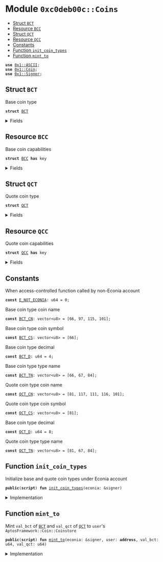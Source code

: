 
<a name="0xc0deb00c_Coins"></a>

# Module `0xc0deb00c::Coins`



-  [Struct `BCT`](#0xc0deb00c_Coins_BCT)
-  [Resource `BCC`](#0xc0deb00c_Coins_BCC)
-  [Struct `QCT`](#0xc0deb00c_Coins_QCT)
-  [Resource `QCC`](#0xc0deb00c_Coins_QCC)
-  [Constants](#@Constants_0)
-  [Function `init_coin_types`](#0xc0deb00c_Coins_init_coin_types)
-  [Function `mint_to`](#0xc0deb00c_Coins_mint_to)


<pre><code><b>use</b> <a href="../../../build/MoveStdlib/docs/ASCII.md#0x1_ASCII">0x1::ASCII</a>;
<b>use</b> <a href="../../../build/AptosFramework/docs/Coin.md#0x1_Coin">0x1::Coin</a>;
<b>use</b> <a href="../../../build/MoveStdlib/docs/Signer.md#0x1_Signer">0x1::Signer</a>;
</code></pre>



<a name="0xc0deb00c_Coins_BCT"></a>

## Struct `BCT`

Base coin type


<pre><code><b>struct</b> <a href="Coins.md#0xc0deb00c_Coins_BCT">BCT</a>
</code></pre>



<details>
<summary>Fields</summary>


<dl>
<dt>
<code>dummy_field: bool</code>
</dt>
<dd>

</dd>
</dl>


</details>

<a name="0xc0deb00c_Coins_BCC"></a>

## Resource `BCC`

Base coin capabilities


<pre><code><b>struct</b> <a href="Coins.md#0xc0deb00c_Coins_BCC">BCC</a> <b>has</b> key
</code></pre>



<details>
<summary>Fields</summary>


<dl>
<dt>
<code>m: <a href="../../../build/AptosFramework/docs/Coin.md#0x1_Coin_MintCapability">Coin::MintCapability</a>&lt;<a href="Coins.md#0xc0deb00c_Coins_BCT">Coins::BCT</a>&gt;</code>
</dt>
<dd>
 Mint capability
</dd>
<dt>
<code>b: <a href="../../../build/AptosFramework/docs/Coin.md#0x1_Coin_BurnCapability">Coin::BurnCapability</a>&lt;<a href="Coins.md#0xc0deb00c_Coins_BCT">Coins::BCT</a>&gt;</code>
</dt>
<dd>
 Burn capability
</dd>
</dl>


</details>

<a name="0xc0deb00c_Coins_QCT"></a>

## Struct `QCT`

Quote coin type


<pre><code><b>struct</b> <a href="Coins.md#0xc0deb00c_Coins_QCT">QCT</a>
</code></pre>



<details>
<summary>Fields</summary>


<dl>
<dt>
<code>dummy_field: bool</code>
</dt>
<dd>

</dd>
</dl>


</details>

<a name="0xc0deb00c_Coins_QCC"></a>

## Resource `QCC`

Quote coin capabilities


<pre><code><b>struct</b> <a href="Coins.md#0xc0deb00c_Coins_QCC">QCC</a> <b>has</b> key
</code></pre>



<details>
<summary>Fields</summary>


<dl>
<dt>
<code>m: <a href="../../../build/AptosFramework/docs/Coin.md#0x1_Coin_MintCapability">Coin::MintCapability</a>&lt;<a href="Coins.md#0xc0deb00c_Coins_QCT">Coins::QCT</a>&gt;</code>
</dt>
<dd>
 Mint capability
</dd>
<dt>
<code>b: <a href="../../../build/AptosFramework/docs/Coin.md#0x1_Coin_BurnCapability">Coin::BurnCapability</a>&lt;<a href="Coins.md#0xc0deb00c_Coins_QCT">Coins::QCT</a>&gt;</code>
</dt>
<dd>
 Burn capability
</dd>
</dl>


</details>

<a name="@Constants_0"></a>

## Constants


<a name="0xc0deb00c_Coins_E_NOT_ECONIA"></a>

When access-controlled function called by non-Econia account


<pre><code><b>const</b> <a href="Coins.md#0xc0deb00c_Coins_E_NOT_ECONIA">E_NOT_ECONIA</a>: u64 = 0;
</code></pre>



<a name="0xc0deb00c_Coins_BCT_CN"></a>

Base coin type coin name


<pre><code><b>const</b> <a href="Coins.md#0xc0deb00c_Coins_BCT_CN">BCT_CN</a>: vector&lt;u8&gt; = [66, 97, 115, 101];
</code></pre>



<a name="0xc0deb00c_Coins_BCT_CS"></a>

Base coin type coin symbol


<pre><code><b>const</b> <a href="Coins.md#0xc0deb00c_Coins_BCT_CS">BCT_CS</a>: vector&lt;u8&gt; = [66];
</code></pre>



<a name="0xc0deb00c_Coins_BCT_D"></a>

Base coin type decimal


<pre><code><b>const</b> <a href="Coins.md#0xc0deb00c_Coins_BCT_D">BCT_D</a>: u64 = 4;
</code></pre>



<a name="0xc0deb00c_Coins_BCT_TN"></a>

Base coin type type name


<pre><code><b>const</b> <a href="Coins.md#0xc0deb00c_Coins_BCT_TN">BCT_TN</a>: vector&lt;u8&gt; = [66, 67, 84];
</code></pre>



<a name="0xc0deb00c_Coins_QCT_CN"></a>

Quote coin type coin name


<pre><code><b>const</b> <a href="Coins.md#0xc0deb00c_Coins_QCT_CN">QCT_CN</a>: vector&lt;u8&gt; = [81, 117, 111, 116, 101];
</code></pre>



<a name="0xc0deb00c_Coins_QCT_CS"></a>

Quote coin type coin symbol


<pre><code><b>const</b> <a href="Coins.md#0xc0deb00c_Coins_QCT_CS">QCT_CS</a>: vector&lt;u8&gt; = [81];
</code></pre>



<a name="0xc0deb00c_Coins_QCT_D"></a>

Base coin type decimal


<pre><code><b>const</b> <a href="Coins.md#0xc0deb00c_Coins_QCT_D">QCT_D</a>: u64 = 8;
</code></pre>



<a name="0xc0deb00c_Coins_QCT_TN"></a>

Quote coin type type name


<pre><code><b>const</b> <a href="Coins.md#0xc0deb00c_Coins_QCT_TN">QCT_TN</a>: vector&lt;u8&gt; = [81, 67, 84];
</code></pre>



<a name="0xc0deb00c_Coins_init_coin_types"></a>

## Function `init_coin_types`

Initialize base and quote coin types under Econia account


<pre><code><b>public</b>(<b>script</b>) <b>fun</b> <a href="Coins.md#0xc0deb00c_Coins_init_coin_types">init_coin_types</a>(econia: &signer)
</code></pre>



<details>
<summary>Implementation</summary>


<pre><code><b>public</b>(<b>script</b>) <b>fun</b> <a href="Coins.md#0xc0deb00c_Coins_init_coin_types">init_coin_types</a>(
    econia: &signer
) {
    // Assert initializing coin types under Econia account
    <b>assert</b>!(address_of(econia) == @Econia, <a href="Coins.md#0xc0deb00c_Coins_E_NOT_ECONIA">E_NOT_ECONIA</a>);
    // Initialize base coin type, storing mint/burn capabilities
    <b>let</b>(m, b) = initialize&lt;<a href="Coins.md#0xc0deb00c_Coins_BCT">BCT</a>&gt;(
        econia, string(<a href="Coins.md#0xc0deb00c_Coins_BCT_CN">BCT_CN</a>), string(<a href="Coins.md#0xc0deb00c_Coins_BCT_CS">BCT_CS</a>), <a href="Coins.md#0xc0deb00c_Coins_BCT_D">BCT_D</a>, <b>false</b>);
    // Save capabilities in <b>global</b> storage
    <b>move_to</b>(econia, <a href="Coins.md#0xc0deb00c_Coins_BCC">BCC</a>{m, b});
    // Initialize quote coin type, storing mint/burn capabilities
    <b>let</b>(m, b) = initialize&lt;<a href="Coins.md#0xc0deb00c_Coins_QCT">QCT</a>&gt;(
        econia, string(<a href="Coins.md#0xc0deb00c_Coins_QCT_CN">QCT_CN</a>), string(<a href="Coins.md#0xc0deb00c_Coins_QCT_CS">QCT_CS</a>), <a href="Coins.md#0xc0deb00c_Coins_QCT_D">QCT_D</a>, <b>false</b>);
    // Save capabilities in <b>global</b> storage
    <b>move_to</b>(econia, <a href="Coins.md#0xc0deb00c_Coins_QCC">QCC</a>{m, b});
}
</code></pre>



</details>

<a name="0xc0deb00c_Coins_mint_to"></a>

## Function `mint_to`

Mint <code>val_bct</code> of <code><a href="Coins.md#0xc0deb00c_Coins_BCT">BCT</a></code> and <code>val_qct</code> of <code><a href="Coins.md#0xc0deb00c_Coins_QCT">QCT</a></code> to <code>user</code>'s
<code>AptosFramework::Coin::Coinstore</code>


<pre><code><b>public</b>(<b>script</b>) <b>fun</b> <a href="Coins.md#0xc0deb00c_Coins_mint_to">mint_to</a>(econia: &signer, user: <b>address</b>, val_bct: u64, val_qct: u64)
</code></pre>



<details>
<summary>Implementation</summary>


<pre><code><b>public</b>(<b>script</b>) <b>fun</b> <a href="Coins.md#0xc0deb00c_Coins_mint_to">mint_to</a>(
    econia: &signer,
    user: <b>address</b>,
    val_bct: u64,
    val_qct: u64
) <b>acquires</b> <a href="Coins.md#0xc0deb00c_Coins_BCC">BCC</a>, <a href="Coins.md#0xc0deb00c_Coins_QCC">QCC</a> {
    // Assert called by Econia account
    <b>assert</b>!(address_of(econia) == @Econia, <a href="Coins.md#0xc0deb00c_Coins_E_NOT_ECONIA">E_NOT_ECONIA</a>);
    // Mint and deposit <b>to</b> user
    deposit&lt;<a href="Coins.md#0xc0deb00c_Coins_BCT">BCT</a>&gt;(user, mint&lt;<a href="Coins.md#0xc0deb00c_Coins_BCT">BCT</a>&gt;(val_bct, &<b>borrow_global</b>&lt;<a href="Coins.md#0xc0deb00c_Coins_BCC">BCC</a>&gt;(@Econia).m));
    // Mint and deposit <b>to</b> user
    deposit&lt;<a href="Coins.md#0xc0deb00c_Coins_QCT">QCT</a>&gt;(user, mint&lt;<a href="Coins.md#0xc0deb00c_Coins_QCT">QCT</a>&gt;(val_qct, &<b>borrow_global</b>&lt;<a href="Coins.md#0xc0deb00c_Coins_QCC">QCC</a>&gt;(@Econia).m));
}
</code></pre>



</details>
